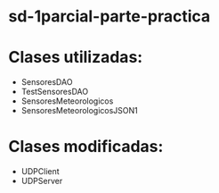 # sd-1parcial-parte-practica

# Clases utilizadas:

 - SensoresDAO
 - TestSensoresDAO
 - SensoresMeteorologicos
 - SensoresMeteorologicosJSON1

# Clases modificadas:

 - UDPClient
 - UDPServer




